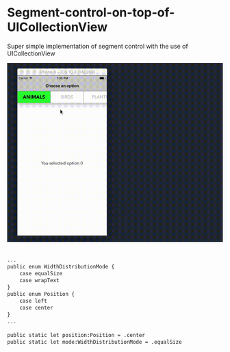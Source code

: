 # Segment-control-on-top-of-UICollectionView
Super simple implementation of segment control with the use of UICollectionView


![alt text](Segment-control-on-top-of-UICollectionView/sep10_2.gif)


```

...
public enum WidthDistributionMode {
    case equalSize
    case wrapText
}
public enum Position {
    case left
    case center
}
...

public static let position:Position = .center
public static let mode:WidthDistributionMode = .equalSize

```
